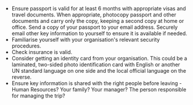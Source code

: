 [Title]: # (Key Documents)
[Order]: # (2)

*   Ensure passport is valid for at least 6 months with appropriate visas and travel documents. When appropriate, photocopy passport and other documents and carry only the copy, keeping a second copy at home or office. Send a copy of your passport to your email address. Securely email other key information to yourself to ensure it is available if needed.
*   Familiarise yourself with your organisation's relevant security procedures.
*   Check insurance is valid.
*   Consider getting an identity card from your organisation. This could be a laminated, two-sided photo identification card with English or another UN standard language on one side and the local official language on the reverse.
*   Ensure key information is shared with the right people before leaving - Human Resources? Your family? Your manager? The person responsible for managing the trip?